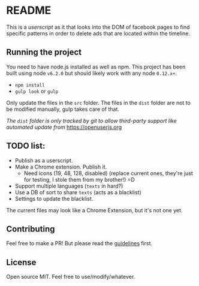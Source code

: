 # README

This is a *userscript* as it that looks into the DOM of facebook pages to find specific patterns in order to delete ads that are located within the timeline.

## Running the project

You need to have node.js installed as well as npm. This project has been built using node `v6.2.0` but should likely work with any node `0.12.x+`.

- `npm install`
- `gulp look` or `gulp`

Only update the files in the `src` folder. The files in the `dist` folder are not to be modified manually, gulp takes care of that.

_The `dist` folder is only tracked by git to allow third-party support like automated update from_ https://openuserjs.org

## TODO list:

- Publish as a userscript.
- Make a Chrome extension. Publish it.
    * Need icons (19, 48, 128, disabled) (replace current ones, they're just for testing, I stole them from my brother!) =D
- Support multiple languages (`texts` in hard?)
- Use a DB of sort to share `texts` (acts as a blacklist)
- Settings to update the blacklist.

The current files may look like a Chrome Extension, but it's not one yet.

## Contributing

Feel free to make a PR! But please read the [guidelines](./CONTRIBUTING.md) first.

## License

Open source MIT. Feel free to use/modify/whatever.